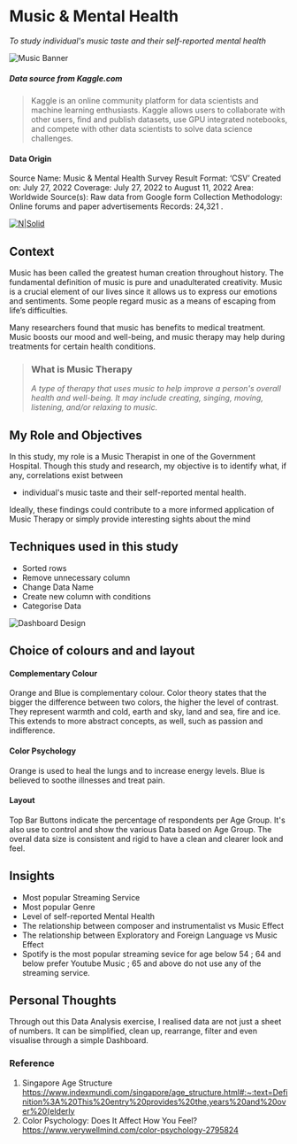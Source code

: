 # Music & Mental Health
 _To study individual's music taste and their self-reported mental health_

![Music Banner](https://mainstaymusictherapy.files.wordpress.com/2022/02/aqua-background-store-header.png)

##### Data source from _Kaggle.com_ 


>
>Kaggle is an online community platform for data scientists and machine learning enthusiasts. Kaggle allows users to collaborate with other users, find and publish datasets, use GPU integrated notebooks, and compete with other data scientists to solve data science challenges.


#### Data Origin
Source Name:		Music & Mental Health Survey Result
Format:		‘CSV’
Created on:		July 27, 2022
Coverage:		July 27, 2022 to August 11, 2022
Area:   Worldwide
Source(s):		Raw data from Google form
Collection Methodology:     Online forums and paper advertisements
Records:		24,321
.


[![N|Solid](https://imgur.com/h8JYpQ7.jpg)](https://nodesource.com/products/nsolid)  

## Context
Music has been called the greatest human creation throughout history. The fundamental definition of music is pure and unadulterated creativity. Music is a crucial element of our lives since it allows us to express our emotions and sentiments. Some people regard music as a means of escaping from life’s difficulties.

Many researchers found that music has benefits to medical treatment. Music boosts our mood and well-being, and music therapy may help during treatments for certain health conditions.

> ### What is Music Therapy
> _A type of therapy that uses music to help improve a person's overall health and well-being. It may include creating, singing, moving, listening, and/or relaxing to music._

## My Role and Objectives 

In this study, my role is a Music Therapist in one of the Government Hospital. Though this study and research, my objective is to identify what, if any, correlations exist between

- individual's music taste and their self-reported mental health. 


Ideally, these findings could contribute to a more informed application of Music Therapy or simply provide interesting sights about the mind
## Techniques used in this study

- Sorted rows
- Remove unnecessary column
- Change Data Name
- Create new column with conditions
- Categorise Data

![Dashboard Design](https://imgur.com/de7TlCZ.jpg)

## Choice of colours and and layout

#### Complementary Colour

 Orange and Blue is complementary colour. Color theory states that the bigger the difference between two colors, the higher the level of contrast. They represent warmth and cold, earth and sky, land and sea, fire and ice. This extends to more abstract concepts, as well, such as passion and indifference.

#### Color Psychology
Orange is used to heal the lungs and to increase energy levels. Blue is believed to soothe illnesses and treat pain.

#### Layout
Top Bar Buttons indicate the percentage of respondents per Age Group. It's also use to control and show the various Data based on Age Group. The overal data size is consistent and rigid to have a clean and clearer look and feel.


## Insights

- Most popular Streaming Service
- Most popular Genre
- Level of self-reported Mental Health
- The relationship between composer and instrumentalist vs Music Effect
- The relationship between Exploratory and Foreign Language vs Music Effect
- Spotify is the most popular streaming sevice for age below 54 ; 64 and below prefer Youtube Music ; 65 and above do not use any of the streaming service.

## Personal Thoughts
Through out this Data Analysis exercise, I realised data are not just a sheet of numbers. It can be simplified, clean up, rearrange, filter and even visualise through a simple Dashboard.

### Reference
1. Singapore Age Structure 
https://www.indexmundi.com/singapore/age_structure.html#:~:text=Definition%3A%20This%20entry%20provides%20the,years%20and%20over%20(elderly
2. Color Psychology: Does It Affect How You Feel?
https://www.verywellmind.com/color-psychology-2795824
